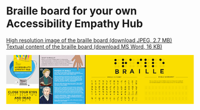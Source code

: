 
# Braille board for your own Accessibility Empathy Hub

[High resolution image of the braille board (download JPEG, 2.7 MB)](HMRC-AccessiblityEmpathyHub-BrailleBoard%20%28High%20Resolution%202.7%20MB%29.jpg)  
[Textual content of the braille board (download MS Word, 16 KB)](HMRC-AccessibilityEmpathyHub-BrailleBoard%20%28MS%20Word%2016%20KB%29.docx)

[![a HM Revenue &amp; Customs Accessibility Empathy Hub Changing People's Perceptions branded braille board with what is braille and pioneers of braille headings and content. The words braille and close your eyes and read written out in braille as well as the braille alphabet and a braille worksheet to write your own](../../assets/images/resources/braille-board-preview.jpg)](HMRC-AccessiblityEmpathyHub-BrailleBoard%20%28High%20Resolution%202.7%20MB%29.jpg)
